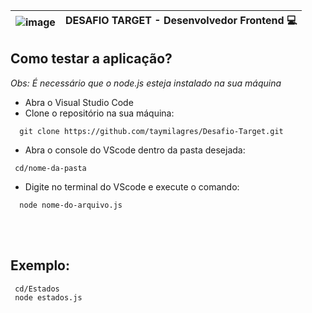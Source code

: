 | ![image](https://github.com/user-attachments/assets/387b5b1e-49fd-424e-986e-8fe78918829a) | **DESAFIO TARGET - Desenvolvedor Frontend 💻** |
|-----------------------------------------------|-------------------|


## Como testar a aplicação?

_Obs: É necessário que o node.js esteja instalado na sua máquina_

- Abra o Visual Studio Code
- Clone o repositório na sua máquina:
 
```
  git clone https://github.com/taymilagres/Desafio-Target.git
```

- Abra o console do VScode dentro da pasta desejada:

 ```
  cd/nome-da-pasta
```

- Digite no terminal do VScode e execute o comando:
```
  node nome-do-arquivo.js
```
<br><br>

## Exemplo:
```
 cd/Estados
 node estados.js
```




